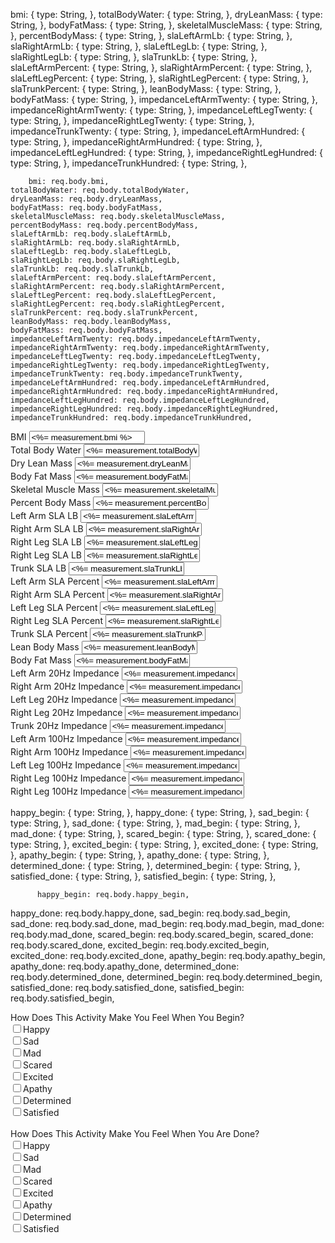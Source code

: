 bmi: {
            type: String,
        },
        totalBodyWater: {
            type: String,
        },
        dryLeanMass: {
            type: String,
        },
        bodyFatMass: {
            type: String,
        },
        skeletalMuscleMass: {
            type: String,
        },
        percentBodyMass: {
            type: String,
        },
        slaLeftArmLb: {
            type: String,
        },
        slaRightArmLb: {
            type: String,
        },
        slaLeftLegLb: {
            type: String,
        },
        slaRightLegLb: {
            type: String,
        },
        slaTrunkLb: {
            type: String,
        },
        slaLeftArmPercent: {
            type: String,
        },
        slaRightArmPercent: {
            type: String,
        },
        slaLeftLegPercent: {
            type: String,
        },
        slaRightLegPercent: {
            type: String,
        },
        slaTrunkPercent: {
            type: String,
        },
        leanBodyMass: {
            type: String,
        },
        bodyFatMass: {
            type: String,
        },
        impedanceLeftArmTwenty: {
            type: String,
        },
        impedanceRightArmTwenty: {
            type: String,
        },
        impedanceLeftLegTwenty: {
            type: String,
        },
        impedanceRightLegTwenty: {
            type: String,
        },
        impedanceTrunkTwenty: {
            type: String,
        },
        impedanceLeftArmHundred: {
            type: String,
        },
        impedanceRightArmHundred: {
            type: String,
        },
        impedanceLeftLegHundred: {
            type: String,
        },
        impedanceRightLegHundred: {
            type: String,
        },
        impedanceTrunkHundred: {
            type: String,
        },



        bmi: req.body.bmi,
    totalBodyWater: req.body.totalBodyWater,
    dryLeanMass: req.body.dryLeanMass,
    bodyFatMass: req.body.bodyFatMass,
    skeletalMuscleMass: req.body.skeletalMuscleMass,
    percentBodyMass: req.body.percentBodyMass,
    slaLeftArmLb: req.body.slaLeftArmLb,
    slaRightArmLb: req.body.slaRightArmLb,
    slaLeftLegLb: req.body.slaLeftLegLb,
    slaRightLegLb: req.body.slaRightLegLb,
    slaTrunkLb: req.body.slaTrunkLb,
    slaLeftArmPercent: req.body.slaLeftArmPercent,
    slaRightArmPercent: req.body.slaRightArmPercent,
    slaLeftLegPercent: req.body.slaLeftLegPercent,
    slaRightLegPercent: req.body.slaRightLegPercent,
    slaTrunkPercent: req.body.slaTrunkPercent,
    leanBodyMass: req.body.leanBodyMass,
    bodyFatMass: req.body.bodyFatMass,
    impedanceLeftArmTwenty: req.body.impedanceLeftArmTwenty,
    impedanceRightArmTwenty: req.body.impedanceRightArmTwenty,
    impedanceLeftLegTwenty: req.body.impedanceLeftLegTwenty,
    impedanceRightLegTwenty: req.body.impedanceRightLegTwenty,
    impedanceTrunkTwenty: req.body.impedanceTrunkTwenty,
    impedanceLeftArmHundred: req.body.impedanceLeftArmHundred,
    impedanceRightArmHundred: req.body.impedanceRightArmHundred,
    impedanceLeftLegHundred: req.body.impedanceLeftLegHundred,
    impedanceRightLegHundred: req.body.impedanceRightLegHundred,
    impedanceTrunkHundred: req.body.impedanceTrunkHundred,

<label for="bmi">BMI</label>
    <input type="text" id="bmi" value="<%= measurement.bmi %>" name="bmi" class="form-control" />
    <br />
    <label for="totalBodyWater">Total Body Water</label>
    <input type="text" id="totalBodyWater" value="<%= measurement.totalBodyWater %>" name="totalBodyWater" class="form-control" />
    <br />
    <label for="dryLeanMass">Dry Lean Mass</label>
    <input type="text" id="dryLeanMass" value="<%= measurement.dryLeanMass %>" name="dryLeanMass" class="form-control" />
    <br />
    <label for="bodyFatMass">Body Fat Mass</label>
    <input type="text" id="bodyFatMass" value="<%= measurement.bodyFatMass %>" name="bodyFatMass" class="form-control" />
    <br />
    <label for="skeletalMuscleMass">Skeletal Muscle Mass</label>
    <input type="text" id="skeletalMuscleMass" value="<%= measurement.skeletalMuscleMass %>" name="skeletalMuscleMass" class="form-control" />
    <br />
    <label for="percentBodyMass">Percent Body Mass</label>
    <input type="text" id="percentBodyMass" value="<%= measurement.percentBodyMass %>" name="percentBodyMass" class="form-control" />
    <br />
    <label for="slaLeftArmLb">Left Arm SLA LB</label>
    <input type="text" id="slaLeftArmLb" value="<%= measurement.slaLeftArmLb %>" name="slaLeftArmLb" class="form-control" />
    <br />
    <label for="slaRightArmLb">Right Arm SLA LB</label>
    <input type="text" id="slaRightArmLb" value="<%= measurement.slaRightArmLb %>" name="slaRightArmLb" class="form-control" />
    <br />
    <label for="slaLeftLegLb">Right Leg SLA LB</label>
    <input type="text" id="slaLeftLegLb" value="<%= measurement.slaLeftLegLb %>" name="slaLeftLegLb" class="form-control" />
    <br />
    <label for="slaRightLegLb">Right Leg SLA LB</label>
    <input type="text" id="slaRightLegLb" value="<%= measurement.slaRightLegLb %>" name="slaRightLegLb" class="form-control" />
    <br />
    <label for="slaTrunkLb">Trunk SLA LB</label>
    <input type="text" id="slaTrunkLb" value="<%= measurement.slaTrunkLb %>" name="slaTrunkLb" class="form-control" />
    <br />
    <label for="slaLeftArmPercent">Left Arm SLA Percent</label>
    <input type="text" id="slaLeftArmPercent" value="<%= measurement.slaLeftArmPercent %>" name="slaLeftArmPercent" class="form-control" />
    <br />
    <label for="slaRightArmPercent">Right Arm SLA Percent</label>
    <input type="text" id="slaRightArmPercent" value="<%= measurement.slaRightArmPercent %>" name="slaRightArmPercent" class="form-control" />
    <br />
    <label for="slaLeftLegPercent">Left Leg SLA Percent</label>
    <input type="text" id="slaLeftLegPercent" value="<%= measurement.slaLeftLegPercent %>" name="slaLeftLegPercent" class="form-control" />
    <br />
    <label for="slaRightLegPercent">Right Leg SLA Percent</label>
    <input type="text" id="slaRightLegPercent" value="<%= measurement.slaRightLegPercent %>" name="slaRightLegPercent" class="form-control" />
    <br />
    <label for="slaTrunkPercent">Trunk SLA Percent</label>
    <input type="text" id="slaTrunkPercent" value="<%= measurement.slaTrunkPercent %>" name="slaTrunkPercent" class="form-control" />
    <br />
    <label for="leanBodyMass">Lean Body Mass</label>
    <input type="text" id="leanBodyMass" value="<%= measurement.leanBodyMass %>" name="leanBodyMass" class="form-control" />
    <br />
    <label for="bodyFatMass">Body Fat Mass</label>
    <input type="text" id="bodyFatMass" value="<%= measurement.bodyFatMass %>" name="bodyFatMass" class="form-control" />
    <br />
    <label for="impedanceLeftArmTwenty">Left Arm 20Hz Impedance</label>
    <input type="text" id="impedanceLeftArmTwenty" value="<%= measurement.impedanceLeftArmTwenty %>" name="impedanceLeftArmTwenty" class="form-control" />
    <br />
    <label for="impedanceRightArmTwenty">Right Arm 20Hz Impedance</label>
    <input type="text" id="impedanceRightArmTwenty" value="<%= measurement.impedanceRightArmTwenty %>" name="impedanceRightArmTwenty" class="form-control" />
    <br />
    <label for="impedanceLeftLegTwenty">Left Leg 20Hz Impedance</label>
    <input type="text" id="impedanceLeftLegTwenty" value="<%= measurement.impedanceLeftLegTwenty %>" name="impedanceLeftLegTwenty" class="form-control" />
    <br />
    <label for="impedanceRightLegTwenty">Right Leg 20Hz Impedance</label>
    <input type="text" id="impedanceRightLegTwenty" value="<%= measurement.impedanceRightLegTwenty %>" name="impedanceRightLegTwenty" class="form-control" />
    <br />
    <label for="impedanceTrunkTwenty">Trunk 20Hz Impedance</label>
    <input type="text" id="impedanceTrunkTwenty" value="<%= measurement.impedanceTrunkTwenty %>" name="impedanceTrunkTwenty" class="form-control" />
    <br />
    <label for="impedanceLeftArmHundred">Left Arm 100Hz Impedance</label>
    <input type="text" id="impedanceLeftArmHundred" value="<%= measurement.impedanceLeftArmHundred %>" name="impedanceLeftArmHundred" class="form-control" />
    <br />
    <label for="impedanceRightArmHundred">Right Arm 100Hz Impedance</label>
    <input type="text" id="impedanceRightArmHundred" value="<%= measurement.impedanceRightArmHundred %>" name="impedanceRightArmHundred" class="form-control" />
    <br />
    <label for="impedanceLeftLegHundred">Left Leg 100Hz Impedance</label>
    <input type="text" id="impedanceLeftLegHundred" value="<%= measurement.impedanceLeftLegHundred %>" name="impedanceLeftLegHundred" class="form-control" />
    <br />
    <label for="impedanceRightLegHundred">Right Leg 100Hz Impedance</label>
    <input type="text" id="impedanceRightLegHundred" value="<%= measurement.impedanceRightLegHundred %>" name="impedanceRightLegHundred" class="form-control" />
    <br />
    <label for="impedanceTrunkHundred">Right Leg 100Hz Impedance</label>
    <input type="text" id="impedanceTrunkHundred" value="<%= measurement.impedanceTrunkHundred %>" name="impedanceTrunkHundred" class="form-control" />
    <br />


happy_begin: {
            type: String,
        },
        happy_done: {
            type: String,
        },
        sad_begin: {
            type: String,
        },
        sad_done: {
            type: String,
        },
        mad_begin: {
            type: String,
        },
        mad_done: {
            type: String,
        },
        scared_begin: {
            type: String,
        },
        scared_done: {
            type: String,
        },
        excited_begin: {
            type: String,
        },
        excited_done: {
            type: String,
        },
        apathy_begin: {
            type: String,
        },
        apathy_done: {
            type: String,
        },
        determined_done: {
            type: String,
        },
        determined_begin: {
            type: String,
        },
        satisfied_done: {
            type: String,
        },
        satisfied_begin: {
            type: String,
        },


          happy_begin: req.body.happy_begin,
  happy_done: req.body.happy_done,
  sad_begin: req.body.sad_begin,
  sad_done: req.body.sad_done,
  mad_begin: req.body.mad_begin,
  mad_done: req.body.mad_done,
  scared_begin: req.body.scared_begin,
  scared_done: req.body.scared_done,
  excited_begin: req.body.excited_begin,
  excited_done: req.body.excited_done,
  apathy_begin: req.body.apathy_begin,
  apathy_done: req.body.apathy_done,
  determined_done: req.body.determined_done,
  determined_begin: req.body.determined_begin,
  satisfied_done: req.body.satisfied_done,
  satisfied_begin: req.body.satisfied_begin,

  <label>How Does This Activity Make You Feel When You Begin?</label>
    <br />
    <input type="checkbox" id="happy_begin" name="happy_begin" value="Happy" /><label for="Happy">Happy</label><br />
    <input type="checkbox" id="sad_begin" name="sad_begin" value="Sad" /><label for="Sad">Sad</label><br />
    <input type="checkbox" id="mad_begin" name="mad_begin" value="Mad" /><label for="Mad">Mad</label><br />
    <input type="checkbox" id="scared_begin" name="scared_begin" value="Scared" /><label
        for="Scared">Scared</label><br />
    <input type="checkbox" id="excited_begin" name="excited_begin" value="Excited" /><label
        for="Excited">Excited</label><br />
    <input type="checkbox" id="apathy_begin" name="apathy_begin" value="Apathy" /><label for="Apathy">Apathy</label><br />
    <input type="checkbox" id="determined_begin" name="determined_begin" value="Determined" /><label for="determined_begin">Determined</label><br />
    <input type="checkbox" id="satisfied_begin" name="satisfied_begin" value="Satisfied" /><label for="satisfied_begin">Satisfied</label>
    <br /><br />
    <label>How Does This Activity Make You Feel When You Are Done?</label>
    <br />
    <input type="checkbox" id="happy_done" name="happy_done" value="Happy" /><label for="Happy">Happy</label><br />
    <input type="checkbox" id="sad_done" name="sad_done" value="Sad" /><label for="Sad">Sad</label><br />
    <input type="checkbox" id="mad_done" name="mad_done" value="Mad" /><label for="Mad">Mad</label><br />
    <input type="checkbox" id="scared_done" name="scared_done" value="Scared" /><label for="Scared">Scared</label><br />
    <input type="checkbox" id="excited_done" name="excited_done" value="Excited" /><label
        for="Excited">Excited</label><br />
    <input type="checkbox" id="apathy_done" name="apathy_done" value="Apathy" /><label for="Apathy">Apathy</label><br />
    <input type="checkbox" id="determined_done" name="determined_done" value="Determined" /><label for="determined_done">Determined</label><br />
    <input type="checkbox" id="satisfied_done" name="satisfied_done" value="Satisfied" /><label for="satisfied_done">Satisfied</label>
    <br/><br/>